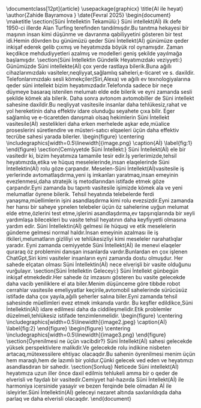 \documentclass[12pt]{article}
\usepackage{graphicx}
\title{AI ile heyat}
\author{Zahide Bayramova }
\date{Fevral 2025}
\begin{document}
\maketitle
\section{Süni İntellektin Tekamülü:}
Süni intellekt(Aİ) ilk defe 1950-ci illerde Alan Turfing terefinden tandılmışdır.Bu tanıtma hekayesi bir maşının insan kimi düşünme ve davranma qabiliyyetini gösteren bir test idi.Hemin dövrden bu günümüzü qeder Süni İntellekt(Aİ) günümüze qeder inkişaf ederek gelib çıxmış ve heyatımızda böyük rol oynamışdır. Zaman keçdikce mehdudiyyetleri azalmış ve modelleri geniş şekilde yayılmağa başlamışdır.
\section{Süni İntellektin Gündelik Heyatımızdakı veziyyeti:}
Günümüzde Süni intellekte(Aİ) çox yerde rastlaya bilerik.Buna ağıllı cihazlarımızdakı vasiteler,neqliyyat,sağlamlıq saheleri,e-ticaret ve s. daxildir.
Telefonlarımızdakı sesli kömekçiler(Siri,Alexa) ve ağıllı ev texnologiyalarına qeder süni intellekt bizim heyatımızdadır.Telefonda sadece bir neçe düymeye basaraq istenilen melumatı elde ede bilerik ve eyni zamanda sesli şekilde kömek ala bilerik.
Daha sonra avtonom avtomobiller de Süni intellekt sahesine daxildir.Bu neqliyyat vasitesile insanlar daha tehlükesiz,rahat ve yol hereketinin daha effektiv idare olunduğu seyahete çıxa bilir.
Eger sağlamlıq ve e-ticaretden danışmalı olsaq hekimlerin Süni İntellekt vasitesile(Aİ) xestelikleri daha erken merhelede aşkar ede,müalice proseslerini süretlendire ve müsteri-satıcı elqaeleri üçün daha effektiv tecrübe sahesi yarada bilerler.
\begin{figure}
    \centering
    \includegraphics[width=0.5\linewidth]{image.png}
    \caption{Aİ}
    \label{fig:1}
\end{figure}
\section{Cemiyyetde Süni İntellekt:}
Süni İntellekt(Aİ) ele  bir vasitedir ki, bizim heyatımıza tamamile tesir edir.İş yerlerimizde,tehsil heyatımızda,etika ve hüquq meselelerinde,insan elaqelerinde Süni İntellektin(Aİ) rolu göze çarpandır.
Meselen-Süni İntellekt(Aİ)vasitesile iş yerlerinde avtomatlaşdırma,yeni iş imkanları yaratmaq,insan emeyinin evezlenmesi,daha stratejik iş metodlarından istifade etmek göze çarpandır.Eyni zamanda bu tapıntı vasitesile işimizde kömek ala ve yeni melumatlar öyrene bilerik.
Tehsil heyatında telebelerde ferdi yanaşma,müellimlerin işini asandlaşdırma kimi rolu evezsizdir.Eyni zamanda her hansı bir saheye ypnelen telebeler üçün öz sahelerine uyğun melumat elde etme,özlerini test etme,işlerini asandlaşdırma,ev tapşırıqlarında bir xeyli yardımlaşa bilecekleri bu vasite tehsil heyatının daha keyfiyyetli olmasına yardım edir.
Süni İntellektin(Aİ) gelmesi ile hüquqi ve etik meselelerin gündeme gelmesi normal haldır.İnsan emeyinin azalması ile iş itkileri,melumatların gizliliyi ve tehlükesizliyi kimi meseleler narahatlıqlar yaradır.
Eyni zamanda cemiyyetde Süni İntellekt(Aİ) ile menevi elaqeler quraraq öz problemini danışan insanlarda vardır.Bunlardan en çox işlenen ChatGpt,Siri kimi vasiteler insanların eyni zamanda dostu olmuşdur.
Her sahede elçatan olması Süni İntellektin(Aİ) nece elverişli bir vasite olduğunu vurğulayır.
\section{Süni İntellektin Geleceyi:}
Süni İntellekt günbegün inkişaf etmekdedir.Her sahede öz imzasını gösteren bu vasite gelecekde daha vacib yeniliklere el ata biler.Menim düşünceme göre tibbde robot cerrahlar vasitesile emeliyyatlar keçirile,avtomobil sahelerinde sürücüsüz istifade daha çox yayıla,ağıllı şeherler salına biler.Eyni zamanda tehsil sahesinde müellimleri evez etmek imkanıda vardır.
Bu keşfler edildikce,Süni İntellektin(Aİ) idare edilmesi daha da ciddileşmelidir.Etik problemler düzelmeli,tehlükesiz istifade tenzimlenmelidir.
\begin{figure}
    \centering
    \includegraphics[width=0.5\linewidth]{image2.jpeg}
    \caption{Aİ}
    \label{fig:2}
\end{figure}
\begin{figure}
    \centering
    \includegraphics[width=0.5\linewidth]{image3.png}
\end{figure}
\section{Öyrenilmesi ne üçün vacibdir?}
Süni İntellekt(Aİ) sahesi gelecekde yüksek perspektivlere malikdir.Ve gelecekde rolu indikine nisbeten artacaq,mütexessilere ehtiyac olacaqdır.Bu sahenin öyrenilmesi menim üçün hem maraqlı,hem de lazımlı bir yoldur.Çünki gelecek ved eden ve heyatımızı asandlasdıran bir sahedir.
\section{Sonluq}
Neticede Süni intellekt(Aİ) heyatımıza uzun iller önce daxil edilmis tehlukeli amma bir o qeder de elverisli ve faydalı bir vasitedir.Cemiyyet hal-hazırda Süni İntellekt(Aİ) ile harmoniya icersinide yasayir ve bezen ferqinde bele olmadan Aİ ile isleyirler.Süni İntellektin(Aİ) geleceyi nezaret altında saxlanıldıqda daha parlaq ve daha elverisli olacaqdır.
\end{document}
